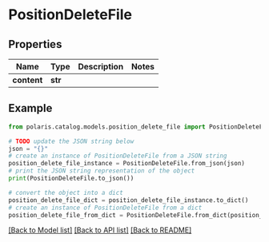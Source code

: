 <!--

 Licensed to the Apache Software Foundation (ASF) under one
 or more contributor license agreements.  See the NOTICE file
 distributed with this work for additional information
 regarding copyright ownership.  The ASF licenses this file
 to you under the Apache License, Version 2.0 (the
 "License"); you may not use this file except in compliance
 with the License.  You may obtain a copy of the License at

   http://www.apache.org/licenses/LICENSE-2.0

 Unless required by applicable law or agreed to in writing,
 software distributed under the License is distributed on an
 "AS IS" BASIS, WITHOUT WARRANTIES OR CONDITIONS OF ANY
 KIND, either express or implied.  See the License for the
 specific language governing permissions and limitations
 under the License.

-->
# PositionDeleteFile


## Properties

Name | Type | Description | Notes
------------ | ------------- | ------------- | -------------
**content** | **str** |  | 

## Example

```python
from polaris.catalog.models.position_delete_file import PositionDeleteFile

# TODO update the JSON string below
json = "{}"
# create an instance of PositionDeleteFile from a JSON string
position_delete_file_instance = PositionDeleteFile.from_json(json)
# print the JSON string representation of the object
print(PositionDeleteFile.to_json())

# convert the object into a dict
position_delete_file_dict = position_delete_file_instance.to_dict()
# create an instance of PositionDeleteFile from a dict
position_delete_file_from_dict = PositionDeleteFile.from_dict(position_delete_file_dict)
```
[[Back to Model list]](../README.md#documentation-for-models) [[Back to API list]](../README.md#documentation-for-api-endpoints) [[Back to README]](../README.md)


